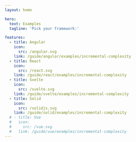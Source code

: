 ```yaml
---
layout: home

hero:
  text: Examples
  tagline: 'Pick your framework:'

features:
  - title: Angular
    icon:
      src: /angular.svg
    link: /guide/angular/examples/incremental-complexity
  - title: React
    icon:
      src: /react.svg
    link: /guide/react/examples/incremental-complexity
  - title: Svelte
    icon:
      src: /svelte.svg
    link: /guide/svelte/examples/incremental-complexity
  - title: Solid
    icon:
      src: /solidjs.svg
    link: /guide/solid/examples/incremental-complexity
  # - title: Vue
  #   icon:
  #     src: /vue.svg
  #   link: /guide/vue/examples/incremental-complexity
---
```

